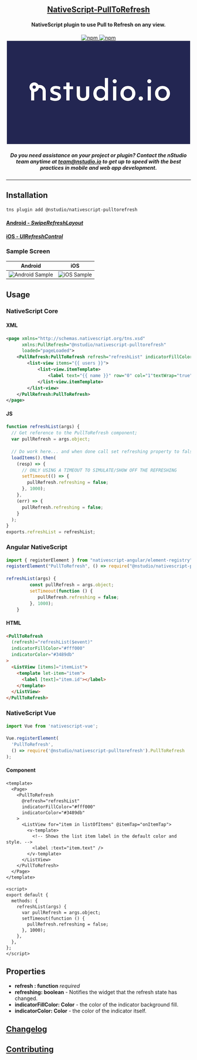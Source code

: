 <a align="center" href="https://www.npmjs.com/package/@nstudio/nativescript-pulltorefresh">
    <h2 align="center">NativeScript-PullToRefresh</h2>
</a>
<h4 align="center">
NativeScript plugin to use Pull to Refresh on any view.
</h4>

<p align="center">
    <a href="https://www.npmjs.com/package/@nstudio/nativescript-pulltorefresh">
        <img src="https://img.shields.io/npm/v/@nstudio/nativescript-pulltorefresh.svg" alt="npm">
    </a>
    <a href="https://www.npmjs.com/package/@nstudio/nativescript-pulltorefresh">
        <img src="https://img.shields.io/npm/dt/@nstudio/nativescript-pulltorefresh.svg?label=npm%20downloads" alt="npm">
    </a>
    <a href="https://nstudio.io">
      <img src="https://github.com/nstudio/media/blob/master/images/nstudio-banner.png?raw=true" alt="nStudio banner">
    </a>
    <br />
    <h5 align="center">Do you need assistance on your project or plugin? Contact the nStudio team anytime at <a href="mailto:team@nstudio.io">team@nstudio.io</a> to get up to speed with the best practices in mobile and web app development.
    </h5>
</p>

---

## Installation

`tns plugin add @nstudio/nativescript-pulltorefresh`

#### [Android - _SwipeRefreshLayout_](http://developer.android.com/reference/android/support/v4/widget/SwipeRefreshLayout.html)

#### [iOS - _UIRefreshControl_](https://developer.apple.com/library/ios/documentation/UIKit/Reference/UIRefreshControl_class/)

### Sample Screen

| Android                                        | iOS                                    |
| ---------------------------------------------- | -------------------------------------- |
| ![Android Sample](screens/android_refresh.gif) | ![iOS Sample](screens/ios_refresh.gif) |

## Usage

### NativeScript Core

#### XML

```xml
<page xmlns="http://schemas.nativescript.org/tns.xsd"
      xmlns:PullRefresh="@nstudio/nativescript-pulltorefresh"
      loaded="pageLoaded">
    <PullRefresh:PullToRefresh refresh="refreshList" indicatorFillColor="#fff000" indicatorColor="#3489db">
        <list-view items="{{ users }}">
            <list-view.itemTemplate>
                <label text="{{ name }}" row="0" col="1"textWrap="true" class="message" />
            </list-view.itemTemplate>
        </list-view>
    </PullRefresh:PullToRefresh>
</page>
```

#### JS

```javascript
function refreshList(args) {
  // Get reference to the PullToRefresh component;
  var pullRefresh = args.object;

  // Do work here... and when done call set refreshing property to false to stop the refreshing
  loadItems().then(
    (resp) => {
      // ONLY USING A TIMEOUT TO SIMULATE/SHOW OFF THE REFRESHING
      setTimeout(() => {
        pullRefresh.refreshing = false;
      }, 1000);
    },
    (err) => {
      pullRefresh.refreshing = false;
    }
  );
}
exports.refreshList = refreshList;
```

### Angular NativeScript

```typescript
import { registerElement } from "nativescript-angular/element-registry";
registerElement("PullToRefresh", () => require("@nstudio/nativescript-pulltorefresh").PullToRefresh);

refreshList(args) {
         const pullRefresh = args.object;
         setTimeout(function () {
            pullRefresh.refreshing = false;
         }, 1000);
    }
```

#### HTML

```html
<PullToRefresh
  (refresh)="refreshList($event)"
  indicatorFillColor="#fff000"
  indicatorColor="#3489db"
>
  <ListView [items]="itemList">
    <template let-item="item">
      <label [text]="item.id"></label>
    </template>
  </ListView>
</PullToRefresh>
```

### NativeScript Vue

```javascript
import Vue from 'nativescript-vue';

Vue.registerElement(
  'PullToRefresh',
  () => require('@nstudio/nativescript-pulltorefresh').PullToRefresh
);
```

#### Component

```vue
<template>
  <Page>
    <PullToRefresh
      @refresh="refreshList"
      indicatorFillColor="#fff000"
      indicatorColor="#3489db"
    >
      <ListView for="item in listOfItems" @itemTap="onItemTap">
        <v-template>
          <!-- Shows the list item label in the default color and style. -->
          <label :text="item.text" />
        </v-template>
      </ListView>
    </PullToRefresh>
  </Page>
</template>

<script>
export default {
  methods: {
    refreshList(args) {
      var pullRefresh = args.object;
      setTimeout(function () {
        pullRefresh.refreshing = false;
      }, 1000);
    },
  },
};
</script>
```

## Properties

- **refresh : function** _required_
- **refreshing: boolean** - Notifies the widget that the refresh state has
  changed.
- **indicatorFillColor: Color** - the color of the indicator background fill.
- **indicatorColor: Color** - the color of the indicator itself.

## [Changelog](./CHANGELOG.md)

## [Contributing](./CONTRIBUTING.md)

